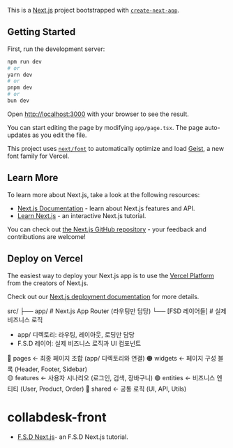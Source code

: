 This is a [Next.js](https://nextjs.org) project bootstrapped with [`create-next-app`](https://nextjs.org/docs/app/api-reference/cli/create-next-app).

## Getting Started

First, run the development server:

```bash
npm run dev
# or
yarn dev
# or
pnpm dev
# or
bun dev
```

Open [http://localhost:3000](http://localhost:3000) with your browser to see the result.

You can start editing the page by modifying `app/page.tsx`. The page auto-updates as you edit the file.

This project uses [`next/font`](https://nextjs.org/docs/app/building-your-application/optimizing/fonts) to automatically optimize and load [Geist](https://vercel.com/font), a new font family for Vercel.

## Learn More

To learn more about Next.js, take a look at the following resources:

-   [Next.js Documentation](https://nextjs.org/docs) - learn about Next.js features and API.
-   [Learn Next.js](https://nextjs.org/learn) - an interactive Next.js tutorial.

You can check out [the Next.js GitHub repository](https://github.com/vercel/next.js) - your feedback and contributions are welcome!

## Deploy on Vercel

The easiest way to deploy your Next.js app is to use the [Vercel Platform](https://vercel.com/new?utm_medium=default-template&filter=next.js&utm_source=create-next-app&utm_campaign=create-next-app-readme) from the creators of Next.js.

Check out our [Next.js deployment documentation](https://nextjs.org/docs/app/building-your-application/deploying) for more details.

src/
├── app/ # Next.js App Router (라우팅만 담당)
└── [FSD 레이어들] # 실제 비즈니스 로직

-   app/ 디렉토리: 라우팅, 레이아웃, 로딩만 담당
-   F.S.D 레이어: 실제 비즈니스 로직과 UI 컴포넌트

🔴 pages ← 최종 페이지 조합 (app/ 디렉토리와 연결)
🟠 widgets ← 페이지 구성 블록 (Header, Footer, Sidebar)  
🟡 features ← 사용자 시나리오 (로그인, 검색, 장바구니)
🟢 entities ← 비즈니스 엔티티 (User, Product, Order)
🔵 shared ← 공통 로직 (UI, API, Utils)

# collabdesk-front

-   [F.S.D Next.js](https://feature-sliced.design/docs/guides/tech/with-nextjs)- an F.S.D Next.js tutorial.
